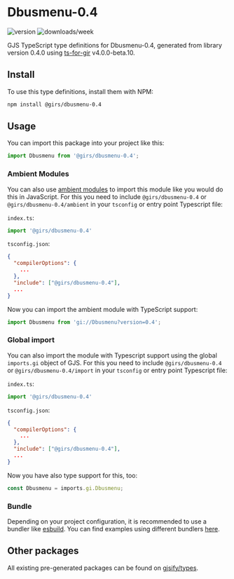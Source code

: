 
# Dbusmenu-0.4

![version](https://img.shields.io/npm/v/@girs/dbusmenu-0.4)
![downloads/week](https://img.shields.io/npm/dw/@girs/dbusmenu-0.4)


GJS TypeScript type definitions for Dbusmenu-0.4, generated from library version 0.4.0 using [ts-for-gir](https://github.com/gjsify/ts-for-gir) v4.0.0-beta.10.


## Install

To use this type definitions, install them with NPM:
```bash
npm install @girs/dbusmenu-0.4
```

## Usage

You can import this package into your project like this:
```ts
import Dbusmenu from '@girs/dbusmenu-0.4';
```

### Ambient Modules

You can also use [ambient modules](https://github.com/gjsify/ts-for-gir/tree/main/packages/cli#ambient-modules) to import this module like you would do this in JavaScript.
For this you need to include `@girs/dbusmenu-0.4` or `@girs/dbusmenu-0.4/ambient` in your `tsconfig` or entry point Typescript file:

`index.ts`:
```ts
import '@girs/dbusmenu-0.4'
```

`tsconfig.json`:
```json
{
  "compilerOptions": {
    ...
  },
  "include": ["@girs/dbusmenu-0.4"],
  ...
}
```

Now you can import the ambient module with TypeScript support: 

```ts
import Dbusmenu from 'gi://Dbusmenu?version=0.4';
```

### Global import

You can also import the module with Typescript support using the global `imports.gi` object of GJS.
For this you need to include `@girs/dbusmenu-0.4` or `@girs/dbusmenu-0.4/import` in your `tsconfig` or entry point Typescript file:

`index.ts`:
```ts
import '@girs/dbusmenu-0.4'
```

`tsconfig.json`:
```json
{
  "compilerOptions": {
    ...
  },
  "include": ["@girs/dbusmenu-0.4"],
  ...
}
```

Now you have also type support for this, too:

```ts
const Dbusmenu = imports.gi.Dbusmenu;
```

### Bundle

Depending on your project configuration, it is recommended to use a bundler like [esbuild](https://esbuild.github.io/). You can find examples using different bundlers [here](https://github.com/gjsify/ts-for-gir/tree/main/examples).

## Other packages

All existing pre-generated packages can be found on [gjsify/types](https://github.com/gjsify/types).

